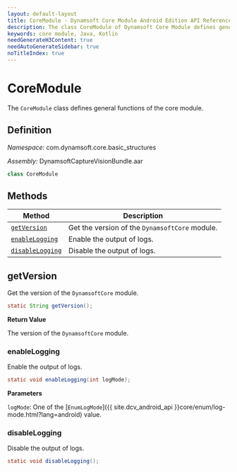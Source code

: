 ```yaml
---
layout: default-layout
title: CoreModule - Dynamsoft Core Module Android Edition API Reference
description: The class CoreModule of Dynamsoft Core Module defines general functions of the core module.
keywords: core module, Java, Kotlin
needGenerateH3Content: true
needAutoGenerateSidebar: true
noTitleIndex: true
---
```


# CoreModule

The `CoreModule` class defines general functions of the core module.

## Definition

*Namespace:* com.dynamsoft.core.basic_structures

*Assembly:* DynamsoftCaptureVisionBundle.aar

```java
class CoreModule
```

## Methods

| Method | Description |
| ------ |-------------|
| [`getVersion`](#getversion) | Get the version of the `DynamsoftCore` module. |
| [`enableLogging`](#enablelogging) | Enable the output of logs. |
| [`disableLogging`](#disablelogging) | Disable the output of logs. |

## getVersion

Get the version of the `DynamsoftCore` module.

```java
static String getVersion();
```

**Return Value**

The version of the `DynamsoftCore` module.

### enableLogging

Enable the output of logs.

```java
static void enableLogging(int logMode);
```

**Parameters**

`logMode`: One of the [`EnumLogMode`]({{ site.dcv_android_api }}core/enum/log-mode.html?lang=android) value.

### disableLogging

Disable the output of logs.

```java
static void disableLogging();
```
